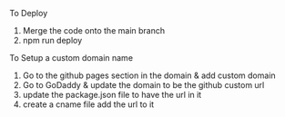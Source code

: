 To Deploy 

1. Merge the code onto the main branch 
2. npm run deploy 

To Setup a custom domain name 

1. Go to the github pages section in the domain & add custom domain 
2. Go to GoDaddy & update the domain to be the github custom url 
3. update the package.json file to have the url in it 
4. create a cname file add the url to it 